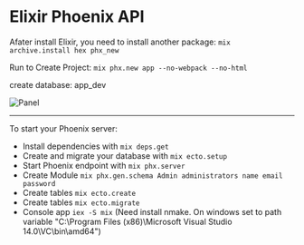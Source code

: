# Elixir Phoenix API

Afater install Elixir, you need to install another package:
```mix archive.install hex phx_new```

Run to Create Project:
```mix phx.new app --no-webpack --no-html```


create database: app_dev
 
![Panel](https://i.ibb.co/MNxvYyY/image.png)

--------------------------------------------------------
To start your Phoenix server:

  * Install dependencies with `mix deps.get`
  * Create and migrate your database with `mix ecto.setup`
  * Start Phoenix endpoint with `mix phx.server`
  * Create Module `mix phx.gen.schema Admin administrators name email password`
  * Create tables `mix ecto.create`
  * Create tables `mix ecto.migrate`
  * Console app `iex -S mix` (Need install nmake. On windows set to path variable "C:\Program Files (x86)\Microsoft Visual Studio 14.0\VC\bin\amd64")